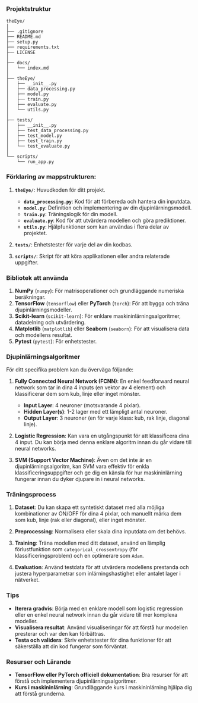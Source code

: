 ### Projektstruktur

```
theEye/
│
├── .gitignore
├── README.md
├── setup.py
├── requirements.txt
├── LICENSE
│
├── docs/
│   └── index.md
│
├── theEye/
│   ├── __init__.py
│   ├── data_processing.py
│   ├── model.py
│   ├── train.py
│   ├── evaluate.py
│   └── utils.py
│
├── tests/
│   ├── __init__.py
│   ├── test_data_processing.py
│   ├── test_model.py
│   ├── test_train.py
│   └── test_evaluate.py
│
└── scripts/
    └── run_app.py
```

### Förklaring av mappstrukturen:

1. **`theEye/`**: Huvudkoden för ditt projekt.
   - **`data_processing.py`**: Kod för att förbereda och hantera din inputdata.
   - **`model.py`**: Definition och implementering av din djupinlärningsmodell.
   - **`train.py`**: Träningslogik för din modell.
   - **`evaluate.py`**: Kod för att utvärdera modellen och göra prediktioner.
   - **`utils.py`**: Hjälpfunktioner som kan användas i flera delar av projektet.

2. **`tests/`**: Enhetstester för varje del av din kodbas.

3. **`scripts/`**: Skript för att köra applikationen eller andra relaterade uppgifter.

### Bibliotek att använda

1. **NumPy** (`numpy`): För matrisoperationer och grundläggande numeriska beräkningar.
2. **TensorFlow** (`tensorflow`) eller **PyTorch** (`torch`): För att bygga och träna djupinlärningsmodeller.
3. **Scikit-learn** (`scikit-learn`): För enklare maskininlärningsalgoritmer, datadelning och utvärdering.
4. **Matplotlib** (`matplotlib`) eller **Seaborn** (`seaborn`): För att visualisera data och modellens resultat.
5. **Pytest** (`pytest`): För enhetstester.

### Djupinlärningsalgoritmer

För ditt specifika problem kan du överväga följande:

1. **Fully Connected Neural Network (FCNN)**: En enkel feedforward neural network som tar in dina 4 inputs (en vektor av 4 element) och klassificerar dem som kub, linje eller inget mönster.

   - **Input Layer**: 4 neuroner (motsvarande 4 pixlar).
   - **Hidden Layer(s)**: 1-2 lager med ett lämpligt antal neuroner.
   - **Output Layer**: 3 neuroner (en för varje klass: kub, rak linje, diagonal linje).

2. **Logistic Regression**: Kan vara en utgångspunkt för att klassificera dina 4 input. Du kan börja med denna enklare algoritm innan du går vidare till neural networks.

3. **SVM (Support Vector Machine)**: Även om det inte är en djupinlärningsalgoritm, kan SVM vara effektiv för enkla klassificeringsuppgifter och ge dig en känsla för hur maskininlärning fungerar innan du dyker djupare in i neural networks.

### Träningsprocess

1. **Dataset**: Du kan skapa ett syntetiskt dataset med alla möjliga kombinationer av ON/OFF för dina 4 pixlar, och manuellt märka dem som kub, linje (rak eller diagonal), eller inget mönster.

2. **Preprocessing**: Normalisera eller skala dina inputdata om det behövs.

3. **Training**: Träna modellen med ditt dataset, använd en lämplig förlustfunktion som `categorical_crossentropy` (för klassificeringsproblem) och en optimerare som `Adam`.

4. **Evaluation**: Använd testdata för att utvärdera modellens prestanda och justera hyperparametrar som inlärningshastighet eller antalet lager i nätverket.

### Tips

- **Iterera gradvis**: Börja med en enklare modell som logistic regression eller en enkel neural network innan du går vidare till mer komplexa modeller.
- **Visualisera resultat**: Använd visualiseringar för att förstå hur modellen presterar och var den kan förbättras.
- **Testa och validera**: Skriv enhetstester för dina funktioner för att säkerställa att din kod fungerar som förväntat.

### Resurser och Lärande
- **TensorFlow eller PyTorch officiell dokumentation**: Bra resurser för att förstå och implementera djupinlärningsalgoritmer.
- **Kurs i maskininlärning**: Grundläggande kurs i maskininlärning hjälpa dig att förstå grunderna.